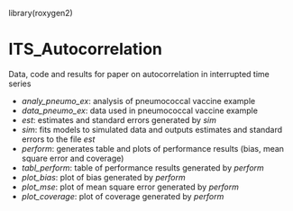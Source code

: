 library(roxygen2)


# ITS_Autocorrelation

<p>Data, code and results for paper on autocorrelation in interrupted time series<p>

* *analy_pneumo_ex*: analysis of pneumococcal vaccine example
* *data_pneumo_ex*: data used in pneumococcal vaccine example
* *est*: estimates and standard errors generated by *sim*
* *sim*: fits models to simulated data and outputs estimates and standard 
errors to the file *est*
* *perform*: generates table and plots of performance results (bias, mean square error and coverage)
* *tabl_perform*: table of performance results generated by *perform*
* *plot_bias*: plot of bias generated by *perform*
* *plot_mse*: plot of mean square error generated by *perform*
* *plot_coverage*: plot of coverage generated by *perform*


